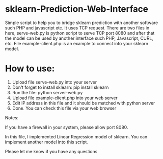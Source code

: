 # sklearn-Prediction-Web-Interface
Simple script to help you to bridge sklearn prediction with another software such PHP and javascript etc. It uses TCP request.
There are two files in here, serve-web.py is python script to serve TCP port 8080 and after that the model can be used by another interface such PHP, Javascript, CURL, etc. File example-client.php is an example to connect into your sklearn model.

# How to use:
1. Upload file serve-web.py into your server
2. Don't forget to install sklearn: pip install sklearn
3. Run the file: python server-web.py
4. Upload file example-client.php into your web server
5. Edit IP address in this file and it should be matched with python server
6. Done. You can check this file via your web browser

Notes:

If you have a firewall in your system, please allow port 8080.

In this file, I implemented Linear Regression model of sklearn. You can implement another model into this script.

Please let me know if you have any questions
